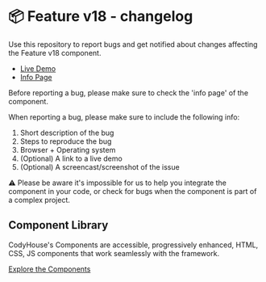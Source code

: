 # 📦 Feature v18 - changelog

Use this repository to report bugs and get notified about changes affecting the Feature v18 component.

- [Live Demo](https://codyhouse.co/ds/components/app/feature-v18)
- [Info Page](https://codyhouse.co/ds/components/info/feature-v18)

Before reporting a bug, please make sure to check the 'info page' of the component. 

When reporting a bug, please make sure to include the following info:

1. Short description of the bug
2. Steps to reproduce the bug
3. Browser + Operating system
4. (Optional) A link to a live demo
5. (Optional) A screencast/screenshot of the issue

⚠️ Please be aware it's impossible for us to help you integrate the component in your code, or check for bugs when the component is part of a complex project.

## Component Library

CodyHouse's Components are accessible, progressively enhanced, HTML, CSS, JS components that work seamlessly with the framework.

[Explore the Components](https://codyhouse.co/ds/components)
